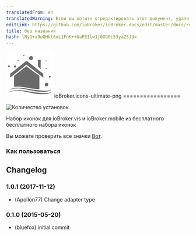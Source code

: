 ```yaml
---
translatedFrom: en
translatedWarning: Если вы хотите отредактировать этот документ, удалите поле «translationFrom», в противном случае этот документ будет снова автоматически переведен
editLink: https://github.com/ioBroker/ioBroker.docs/edit/master/docs/ru/adapterref/iobroker.icons-ultimate-png/README.md
title: без названия
hash: lNy1+a9uQHkt6xL1FnK++GaFE1lw1j0XG0i53yaZSJU=
---
```

![логотип](../../../en/adapterref/iobroker.icons-ultimate-png/admin/icons-ultimate-png.png) ioBroker.icons-ultimate-png =================

![Количество установок](http://iobroker.live/badges/icons-ultimate-png-stable.svg)

Набор иконок для ioBroker.vis и ioBroker.mobile из бесплатного бесплатного набора иконок

Вы можете проверить все значки [Вот](ICONLIST.md).

### Как пользоваться

## Changelog
### 1.0.1 (2017-11-12)
* (Apollon77) Change adapter type

### 0.1.0 (2015-05-20)
* (bluefox) initial commit
